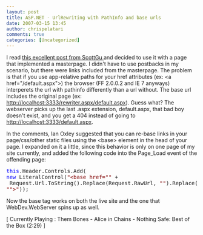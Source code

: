 ```yaml
---
layout: post
title: ASP.NET - UrlRewriting with PathInfo and base urls
date: 2007-03-15 13:45
author: chrispelatari
comments: true
categories: [Uncategorized]
---
```


<p>I read <a href="http://weblogs.asp.net/scottgu/archive/2007/02/26/tip-trick-url-rewriting-with-asp-net.aspx">this 
excellent post from ScottGu </a>and decided to use it with a page that 
implemented a masterpage. I didn't have to use postbacks in my scenario, but 
there were links included from the masterpage. The problem is that if you use 
app-relative paths for your href attributes (ex: &lt;a href="/default.aspx"&gt;) 
the browser (FF 2.0.0.2 and IE 7 anyways) interperets the url with pathinfo 
differently than a url without. The base url includes the original page (ex: <a href="http://localhost:3333/rewriter.aspx/default.aspx">http://localhost:3333/rewriter.aspx/default.aspx</a>). 
Guess what? The webserver picks up the last .aspx extension, 
default.aspx, that bad boy doesn't exist, and you get a 404 instead of 
going to <a href="http://localhost:3333/default.aspx">http://localhost:3333/default.aspx</a>.</p>
<p>In the comments, Ian Oxley suggested that you can re-base links in your 
page/css/other static files using the &lt;base&gt; element in the head of your 
page. I expanded on it a little, since this behavior is only on one page of my 
site currently, and added the following code into the Page_Load event of the 
offending page:</p><pre><span style="color:blue;">this</span>.Header.Controls.Add(
<span style="color:blue;">new</span> LiteralControl(<span style="color:maroon;">"&lt;base href=""</span> +
 Request.Url.ToString().Replace(Request.RawUrl, <span style="color:maroon;">""</span>).Replace(Request.PathInfo, <span style="color:maroon;">""</span>) + 
<span style="color:maroon;">""&gt;"</span>));</pre>
<p>Now the base tag works on both the live site and the one that 
WebDev.WebServer spins up as well.</p>
<p class="media">[ Currently Playing : Them Bones - Alice in Chains - Nothing 
Safe: Best of the Box (2:29) ]</p>
